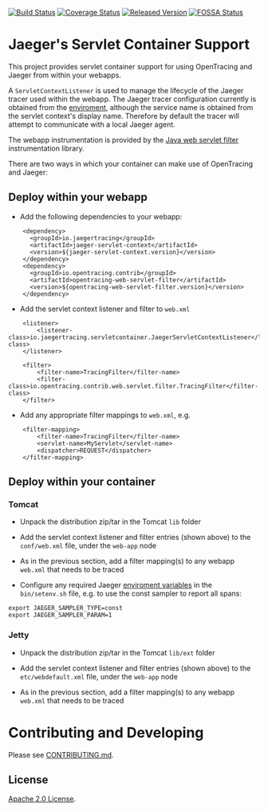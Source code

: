 [![Build Status][ci-img]][ci] [![Coverage Status][cov-img]][cov] [![Released Version][maven-img]][maven] [![FOSSA Status][fossa-img]][fossa]

# Jaeger's Servlet Container Support

This project provides servlet container support for using OpenTracing and Jaeger from within your webapps.

A `ServletContextListener` is used to manage the lifecycle of the Jaeger tracer used within the webapp.
The Jaeger tracer configuration currently is obtained from the [enviroment](https://github.com/jaegertracing/jaeger-client-java/tree/master/jaeger-core#configuration-via-environment), although the service name is
obtained from the servlet context's display name. Therefore by default the tracer will attempt to communicate
with a local Jaeger agent.

The webapp instrumentation is provided by the
[Java web servlet filter](https://github.com/opentracing-contrib/java-web-servlet-filter) instrumentation library.

There are two ways in which your container can make use of OpenTracing and Jaeger:

## Deploy within your webapp

* Add the following dependencies to your webapp:

```
    <dependency>
      <groupId>io.jaegertracing</groupId>
      <artifactId>jaeger-servlet-context</artifactId>
      <version>${jaeger-servlet-context.version}</version>
    </dependency>
    <dependency>
      <groupId>io.opentracing.contrib</groupId>
      <artifactId>opentracing-web-servlet-filter</artifactId>
      <version>${opentracing-web-servlet-filter.version}</version>
    </dependency>
```

* Add the servlet context listener and filter to `web.xml`

```
	<listener>
		<listener-class>io.jaegertracing.servletcontainer.JaegerServletContextListener</listener-class>
	</listener>

	<filter>
		<filter-name>TracingFilter</filter-name>
		<filter-class>io.opentracing.contrib.web.servlet.filter.TracingFilter</filter-class>
	</filter>
```

* Add any appropriate filter mappings to `web.xml`, e.g.

```
	<filter-mapping>
		<filter-name>TracingFilter</filter-name>
		<servlet-name>MyServlet</servlet-name>
		<dispatcher>REQUEST</dispatcher>
	</filter-mapping>
```


## Deploy within your container

### Tomcat

* Unpack the distribution zip/tar in the Tomcat `lib` folder

* Add the servlet context listener and filter entries (shown above) to the `conf/web.xml` file,
under the `web-app` node

* As in the previous section, add a filter mapping(s) to any webapp `web.xml` that needs to be traced

* Configure any required Jaeger [enviroment variables](https://github.com/jaegertracing/jaeger-client-java/tree/master/jaeger-core#configuration-via-environment) in the `bin/setenv.sh` file, e.g. to use the const sampler to report all spans:

```
export JAEGER_SAMPLER_TYPE=const
export JAEGER_SAMPLER_PARAM=1
```

### Jetty

* Unpack the distribution zip/tar in the Tomcat `lib/ext` folder

* Add the servlet context listener and filter entries (shown above) to the `etc/webdefault.xml` file,
under the `web-app` node

* As in the previous section, add a filter mapping(s) to any webapp `web.xml` that needs to be traced


# Contributing and Developing

Please see [CONTRIBUTING.md](CONTRIBUTING.md).


## License
  
[Apache 2.0 License](./LICENSE).


[ci-img]: https://travis-ci.org/jaegertracing/jaeger-client-java.svg?branch=master
[ci]: https://travis-ci.org/jaegertracing/jaeger-client-java
[cov-img]: https://codecov.io/gh/jaegertracing/jaeger-client-java/branch/master/graph/badge.svg
[cov]: https://codecov.io/github/jaegertracing/jaeger-client-java/
[maven-img]: https://img.shields.io/maven-central/v/io.jaegertracing/jaeger-core.svg?maxAge=2000
[maven]: http://search.maven.org/#search%7Cga%7C1%7Cg%3A%22io.jaegertracing%22
[fossa-img]: https://app.fossa.io/api/projects/git%2Bgithub.com%2Fjaegertracing%2Fjaeger-client-java.svg?type=shield
[fossa]: https://app.fossa.io/projects/git%2Bgithub.com%2Fjaegertracing%2Fjaeger-client-java?ref=badge_shield
[sonatype]: https://oss.sonatype.org/content/repositories/snapshots/io/jaegertracing/
[sonatype-snapshot-instructions]: http://stackoverflow.com/questions/7715321/how-to-download-snapshot-version-from-maven-snapshot-repository
[tracerresolver]: https://github.com/opentracing-contrib/java-tracerresolver
[legacy-client-java]: https://github.com/jaegertracing/legacy-client-java
[javadoc]: http://javadoc.io/doc/io.jaegertracing/jaeger-core
[javadoc-badge]: http://javadoc.io/badge/io.jaegertracing/jaeger-core.svg
